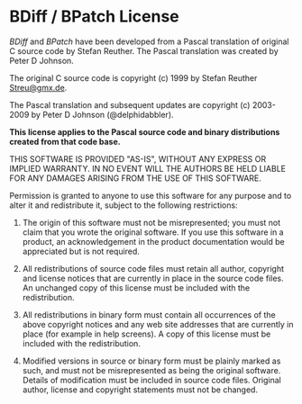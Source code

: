 BDiff / BPatch License
======================

_BDiff_ and _BPatch_ have been developed from a Pascal translation of original C source code by Stefan Reuther. The Pascal translation was created by Peter D Johnson.

The original C source code is copyright (c) 1999 by Stefan Reuther <Streu@gmx.de>.

The Pascal translation and subsequent updates are copyright (c) 2003-2009 by Peter D Johnson (@delphidabbler).

**This license applies to the Pascal source code and binary distributions created from that code base.**

THIS SOFTWARE IS PROVIDED "AS-IS", WITHOUT ANY EXPRESS OR IMPLIED WARRANTY. IN NO EVENT WILL THE AUTHORS BE HELD LIABLE FOR ANY DAMAGES ARISING FROM THE USE OF THIS SOFTWARE.

Permission is granted to anyone to use this software for any purpose and to alter it and redistribute it, subject to the following restrictions:

1. The origin of this software must not be misrepresented; you must not claim that you wrote the original software. If you use this software in a product, an acknowledgement in the product documentation would be appreciated but is not required.

2. All redistributions of source code files must retain all author, copyright and license notices that are currently in place in the source code files. An unchanged copy of this license must be included with the redistribution.

3. All redistributions in binary form must contain all occurrences of the above copyright notices and any web site addresses that are currently in place (for example in help screens). A copy of this license must be included with the redistribution.

4. Modified versions in source or binary form must be plainly marked as such, and must not be misrepresented as being the original software. Details of modification must be included in source code files. Original author, license and copyright statements must not be changed.
